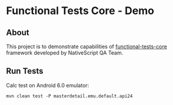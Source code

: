 # Functional Tests Core - Demo

## About

This project is to demonstrate capabilities of [functional-tests-core](https://github.com/NativeScript/functional-tests-core) framework developed by NativeScript QA Team.

## Run Tests

Calc test on Android 6.0 emulator:
```
mvn clean test -P masterdetail.emu.default.api24
```